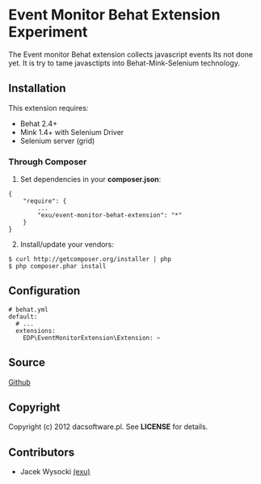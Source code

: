 Event Monitor Behat Extension Experiment
========================================

The Event monitor Behat extension collects javascript events
Its not done yet. It is try to tame javasctipts into Behat-Mink-Selenium
technology.

Installation
------------

This extension requires:

-   Behat 2.4+
-   Mink 1.4+ with Selenium Driver
-   Selenium server (grid)

### Through Composer

1.  Set dependencies in your **composer.json**:

~~~~ {.sourceCode .js}
{
    "require": {
        ...
        "exu/event-monitor-behat-extension": "*"
    }
}
~~~~

2.  Install/update your vendors:

~~~~ {.sourceCode .bash}
$ curl http://getcomposer.org/installer | php
$ php composer.phar install
~~~~

Configuration
-------------

~~~~ {.sourceCode .yaml}
# behat.yml
default:
  # ...
  extensions:
    EDP\EventMonitorExtension\Extension: ~
~~~~

Source
------

[Github](https://github.com/exu/event-monitor-behat-extension)

Copyright
---------

Copyright (c) 2012 dacsoftware.pl. See **LICENSE** for details.

Contributors
------------

-   Jacek Wysocki [(exu)](http://github.com/exu)
